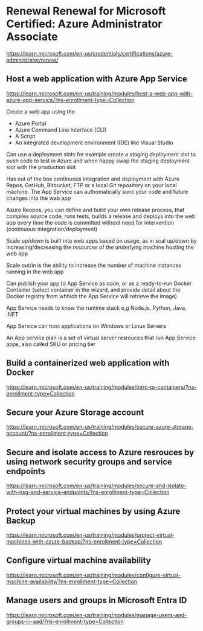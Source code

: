 # Renewal Renewal for Microsoft Certified: Azure Administrator Associate
https://learn.microsoft.com/en-us/credentials/certifications/azure-administrator/renew/


## Host a web application with Azure App Service
https://learn.microsoft.com/en-us/training/modules/host-a-web-app-with-azure-app-service/?ns-enrollment-type=Collection

Create a web app using the
- Azure Portal
- Azure Command Line Interface (CLI)
- A Script
- An integrated development environment (IDE) like Visual Studio

Can use a deployment slots for example create a staging deployment slot to push code to test in Azure and when happy swap the staging deployment slot with the production slot

Has out of the box continuous integration and deployment with Azure Repos, GetHub, Bitbucket, FTP or a local Git repository on your local machine. The App Service can authomatically sunc your code and future changes into the web app

Azure Reopos, you can define and build your own release process, that compiles source code, runs tests, builds a release and deploys into the web app every time the code is committed without need for intervention (continuous integration/deployment)

Scale up/down is built into web apps based on usage, as in scal up/down by increasing/decreasing the resources of the underlying machine hosting the web app

Scale out/in is the ability to increase the number of machine instances running in the web app

Can publish your app to App Service as code, or as a ready-to-run Docker Container (select container in the wizard, and provide detail about the Docker registry from whhich the App Service will retrieve the image)

App Service needs to know the runtime stack e,g Node.js, Python, Java, .NET

App Service can host applications on Windows or Linux Servers

An App service plan is a set of virtual server resrouces that run App Service apps, also called SKU or pricing tier



## Build a containerized web application with Docker
https://learn.microsoft.com/en-us/training/modules/intro-to-containers/?ns-enrollment-type=Collection



## Secure your Azure Storage account
https://learn.microsoft.com/en-us/training/modules/secure-azure-storage-account/?ns-enrollment-type=Collection



## Secure and isolate access to Azure resrouces by using network security groups and service endpoints
https://learn.microsoft.com/en-us/training/modules/secure-and-isolate-with-nsg-and-service-endpoints/?ns-enrollment-type=Collection



## Protect your virtual machines by using Azure Backup
https://learn.microsoft.com/en-us/training/modules/protect-virtual-machines-with-azure-backup/?ns-enrollment-type=Collection



## Configure virtual machine availability
https://learn.microsoft.com/en-us/training/modules/configure-virtual-machine-availability/?ns-enrollment-type=Collection



## Manage users and groups in Microsoft Entra ID
https://learn.microsoft.com/en-us/training/modules/manage-users-and-groups-in-aad/?ns-enrollment-type=Collection












